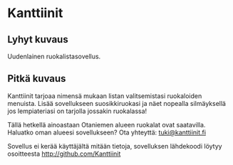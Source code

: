 # Kanttiinit

## Lyhyt kuvaus
Uudenlainen ruokalistasovellus.

## Pitkä kuvaus
Kanttiinit tarjoaa nimensä mukaan listan valitsemistasi ruokaloiden menuista. Lisää sovellukseen suosikkiruokasi ja näet nopealla silmäyksellä jos lempiateriasi on tarjolla jossakin ruokalassa!

Tällä hetkellä ainoastaan Otaniemen alueen ruokalat ovat saatavilla. Haluatko oman alueesi sovellukseen? Ota yhteyttä: tuki@kanttiinit.fi

Sovellus ei kerää käyttäjältä mitään tietoja, sovelluksen lähdekoodi löytyy osoitteesta http://github.com/Kanttiinit
